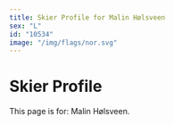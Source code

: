```yaml
---
title: Skier Profile for Malin Hølsveen
sex: "L"
id: "10534"
image: "/img/flags/nor.svg" 
---
```


# Skier Profile

This page is for: Malin Hølsveen.
    